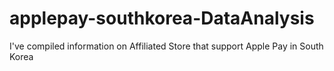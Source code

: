 # applepay-southkorea-DataAnalysis
I've compiled information on Affiliated Store that support Apple Pay in South Korea
